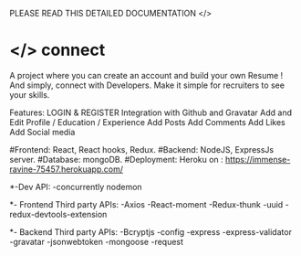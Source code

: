 PLEASE READ THIS DETAILED DOCUMENTATION </>

# </> connect
A project where you can create an account and build your own Resume !
And simply, connect with Developers.
Make it simple for recruiters to see your skills.

Features:
LOGIN & REGISTER
Integration with Github and Gravatar
Add and Edit Profile / Education / Experience
Add Posts
Add Comments
Add Likes
Add Social media 

#Frontend: React, React hooks, Redux.
#Backend: NodeJS, ExpressJs server.
#Database: mongoDB.
#Deployment: Heroku on :
https://immense-ravine-75457.herokuapp.com/

*-Dev API:
-concurrently
nodemon

*- Frontend Third party APIs:
-Axios
-React-moment
-Redux-thunk
-uuid
-redux-devtools-extension

*- Backend Third party APIs:
-Bcryptjs
-config
-express
-express-validator
-gravatar
-jsonwebtoken
-mongoose
-request



